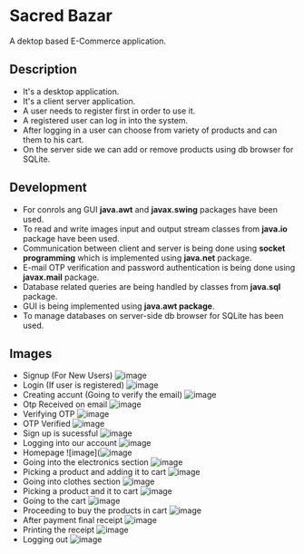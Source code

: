 # Sacred Bazar
 A dektop based E-Commerce application.

## Description
- It's a desktop application.
- It's a client server application.
- A user needs to register first in order to use it.
- A registered user can log in into the system.
- After logging in a user can choose from variety of products and can them to his cart.
- On the server side we can add or remove products using db browser for SQLite.

## Development

- For conrols ang GUI **java.awt** and **javax.swing** packages have been used.
- To read and write images input and output stream classes from **java.io** package have been used.
- Communication between client and server is being done using **socket programming** which is implemented using **java.net** package.
- E-mail OTP verification and password authentication is being done using **javax.mail** package. 
- Database related queries are being handled by classes from **java.sql** package.
- GUI is being implemented using **java.awt package**.
- To manage databases on server-side db browser for SQLite has been used.

## Images
- Signup (For New Users)
![image](https://user-images.githubusercontent.com/43703209/89746847-80177200-dad9-11ea-9065-bb32466bd25f.png)
- Login (If user is registered)
![image](https://user-images.githubusercontent.com/43703209/89746858-8c033400-dad9-11ea-9aa8-5b15f55195b3.png)
- Creating accunt (Going to verify the email)
![image](https://user-images.githubusercontent.com/43703209/90206153-9dfa1500-de00-11ea-85f1-9b4246c35124.png)
- Otp Received on email
![image](https://user-images.githubusercontent.com/43703209/90206121-8589fa80-de00-11ea-86e9-e73041a3b831.png)
- Verifying OTP
![image](https://user-images.githubusercontent.com/43703209/90206230-cd108680-de00-11ea-8b74-d45898724542.png)
- OTP Verified
![image](https://user-images.githubusercontent.com/43703209/90206262-db5ea280-de00-11ea-9b99-022820db5f0a.png)
- Sign up is sucessful
![image](https://user-images.githubusercontent.com/43703209/90206490-6049bc00-de01-11ea-864b-e1841f69e77d.png)
- Logging into our account
![image](https://user-images.githubusercontent.com/43703209/89747260-96bec880-dadb-11ea-8278-146fbf087d43.png)
- Homepage
![image](![image](https://user-images.githubusercontent.com/43703209/91443313-cc600180-e890-11ea-9f72-d847fdb0400b.png)
- Going into the electronics section
![image](https://user-images.githubusercontent.com/43703209/89747287-c1a91c80-dadb-11ea-8a48-1a7b01adad46.png)
- Picking a product and adding it to cart
![image](https://user-images.githubusercontent.com/43703209/89747305-d4bbec80-dadb-11ea-91d4-c87be2a46223.png)
- Going into clothes section
![image](https://user-images.githubusercontent.com/43703209/89982630-be589100-dc93-11ea-87cc-10d97c77141b.png)
- Picking a product and it to cart
![image](https://user-images.githubusercontent.com/43703209/89982738-e7792180-dc93-11ea-8cba-2272c7b678af.png)
- Going to the cart
![image](https://user-images.githubusercontent.com/43703209/89983260-d846a380-dc94-11ea-8df5-0489650d179d.png)
- Proceeding to buy the products in cart
![image](https://user-images.githubusercontent.com/43703209/89982042-9a488000-dc92-11ea-83cf-1d21e1d564bf.png)
- After payment final receipt
![image](https://user-images.githubusercontent.com/43703209/89982084-ae8c7d00-dc92-11ea-8936-2a203bb0fb3f.png)
- Printing the receipt
![image](https://user-images.githubusercontent.com/43703209/89982118-bd732f80-dc92-11ea-98c9-d9b6b6d05bb2.png)
- Logging out
![image](https://user-images.githubusercontent.com/43703209/89982169-d7147700-dc92-11ea-82b3-28d34f3ccd75.png)



